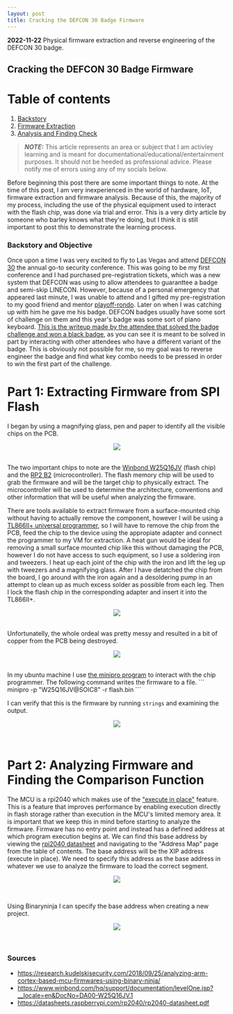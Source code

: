 ```yaml
---
layout: post
title: Cracking the DEFCON 30 Badge Firmware
---
```


**2022-11-22**
Physical firmware extraction and reverse engineering of the DEFCON 30 badge.

## Cracking the DEFCON 30 Badge Firmware

# Table of contents
1. [Backstory](#backstory)
2. [Firmware Extraction](#extraction)
3. [Analysis and Finding Check](#analysis)

> **_NOTE:_**  This article represents an area or subject that I am activley learning and is meant for documentational/educational/entertainment purposes. It should not be heeded as professional advice. Please notify me of errors using any of my socials below.

Before beginning this post there are some important things to note. At the time of this post, I am very inexperienced in the world of hardware, IoT, firmware extraction and firmware analysis. Because of this, the majority of my process, including the use of the physical equipment used to interact with the flash chip, was done via trial and error. This is a very dirty article by someone who barley knows what they're doing, but I think it is still important to post this to demonstrate the learning process.

### Backstory and Objective
Once<a name="backstory"></a> upon a time I was very excited to fly to Las Vegas and attend <a href="https://defcon.org/html/defcon-30/dc-30-index.html">DEFCON 30</a> the annual go-to security conference. This was going to be my first conference and I had purchased pre-registration tickets, which was a new system that DEFCON was using to allow attendees to guaranttee a badge and semi-skip LINECON. However, because of a personal emergency that appeared last minute, I was unable to attend and I gifted my pre-registration to my good friend and mentor <a href="https://ctftime.org/user/3509">playoff-rondo</a>. Later on when I was catching up with him he gave me his badge. DEFCON badges usually have some sort of challenge on them and this year's badge was some sort of piano keyboard. <a href="https://github.com/Kybr-git/DC30-Badge-Challenge-Writeup/blob/main/README.md">This is the writeup made by the attendee that solved the badge challenge and won a black badge</a>, as you can see it is meant to be solved in part by interacting with other attendees who have a different variant of the badge. This is obviously not possible for me, so my goal was to reverse engineer the badge and find what key combo needs to be pressed in order to win the first part of the challenge.

# Part 1: Extracting Firmware from SPI Flash
I<a name="extraction"></a> began by using a magnifying glass, pen and paper to identify all the visible chips on the PCB. 
<br>
<p align="center">
  <img src="/assets/2022-11-22/Screenshot_1.png" />
</p>
<br>
The two important chips to note are the <a href="https://www.winbond.com/hq/product/code-storage-flash-memory/serial-nor-flash/?__locale=en&partNo=W25Q16JV">Winbond W25Q16JV</a> (flash chip) and the <a href="https://thepihut.com/products/raspberry-pi-rp2040-microcontroller">RP2 B2</a> (microcontroller). The flash memory chip will be used to grab the firmware and will be the target chip to physically extract. The microcontroller will be used to determine the architecture, conventions and other information that will be useful when analyzing the firmware.

There are tools available to extract firmware from a surface-mounted chip without having to actually remove the component, however I will be using a <a href="https://www.aliexpress.us/item/2251832631316605.html?spm=a2g0o.ppclist.product.2.42fduQgFuQgFn0&pdp_npi=2%40dis%21USD%21US%20%248.25%21%248.00%21%21%21%21%21%402101c84a16691420847026788ea9a4%2112000018677635870%21btf&_t=pvid%3A91be51b8-068b-46f5-ad65-2474e20aa1d4&afTraceInfo=32817631357__pc__pcBridgePPC__xxxxxx__1669142084&gatewayAdapt=glo2usa&_randl_shipto=US">TL866II+ universal programmer</a>, so I will have to remove the chip from the PCB, feed the chip to the device using the appropiate adapter and connect the programmer to my VM for extraction. A heat gun would be ideal for removing a small surface mounted chip like this without damaging the PCB, however I do not have access to such equipment, so I use a soldering iron and tweezers. I heat up each joint of the chip with the iron and lift the leg up with tweezers and a magnifying glass. After I have detatched the chip from the board, I go around with the iron again and a desoldering pump in an attempt to clean up as much excess solder as possible from each leg. Then I lock the flash chip in the corresponding adapter and insert it into the TL866II+.
<br>
<p align="center">
  <img src="/assets/2022-11-22/Screenshot_2.png" />
</p>
<br>
Unfortunatelly, the whole ordeal was pretty messy and resulted in a bit of copper from the PCB being destroyed.
<br>
<p align="center">
  <img src="/assets/2022-11-22/Screenshot_3.png" />
</p>
<br>
In my ubuntu machine I use <a href="https://gitlab.com/DavidGriffith/minipro/">the minipro program</a> to interact with the chip programmer. The following command writes the firmware to a file. 
```
minipro -p "W25Q16JV@SOIC8" -r flash.bin
```

I can verify that this is the firmware by running `strings` and examining the output.
<br>
<p align="center">
  <img src="/assets/2022-11-22/Screenshot_4.png" />
</p>
<br>

# Part 2: Analyzing Firmware and Finding the Comparison Function
The<a name="analysis"></a> MCU is a rpi2040 which makes use of the <a href="https://en.wikipedia.org/wiki/Execute_in_place">"execute in place"</a> feature. This is a feature that improves performance by enabling execution directly in flash storage rather than execution in the MCU's limited memory area. It is important that we keep this in mind before starting to analyze the firmware. Firmware has no entry point and instead has a defined address at which program execution begins at. We can find this base address by viewing the <a href="https://datasheets.raspberrypi.com/rp2040/rp2040-datasheet.pdf">rpi2040 datasheet</a> and navigating to the "Address Map" page from the table of contents. The base address will be the XIP address (execute in place). We need to specify this address as the base address in whatever we use to analyze the firmware to load the correct segment.
<br>
<p align="center">
  <img src="/assets/2022-11-22/Screenshot_5.png" />
</p>
<br>

Using Binaryninja I can specify the base address when creating a new project.
<br>
<p align="center">
  <img src="/assets/2022-11-22/Screenshot_6.png" />
</p>
<br>



### Sources
- https://research.kudelskisecurity.com/2018/09/25/analyzing-arm-cortex-based-mcu-firmwares-using-binary-ninja/
- https://www.winbond.com/hq/support/documentation/levelOne.jsp?__locale=en&DocNo=DA00-W25Q16JV.1
- https://datasheets.raspberrypi.com/rp2040/rp2040-datasheet.pdf

